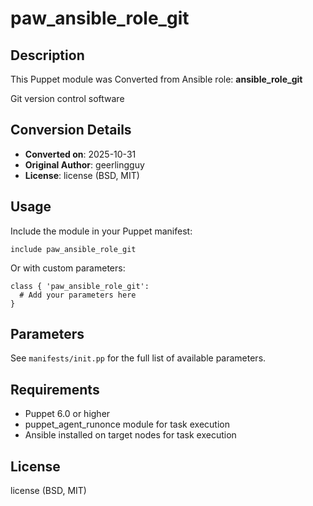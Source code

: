# paw_ansible_role_git

## Description

This Puppet module was Converted from Ansible role: **ansible_role_git**

Git version control software

## Conversion Details

- **Converted on**: 2025-10-31
- **Original Author**: geerlingguy
- **License**: license (BSD, MIT)

## Usage

Include the module in your Puppet manifest:

```puppet
include paw_ansible_role_git
```

Or with custom parameters:

```puppet
class { 'paw_ansible_role_git':
  # Add your parameters here
}
```

## Parameters

See `manifests/init.pp` for the full list of available parameters.

## Requirements

- Puppet 6.0 or higher
- puppet_agent_runonce module for task execution
- Ansible installed on target nodes for task execution

## License

license (BSD, MIT)
